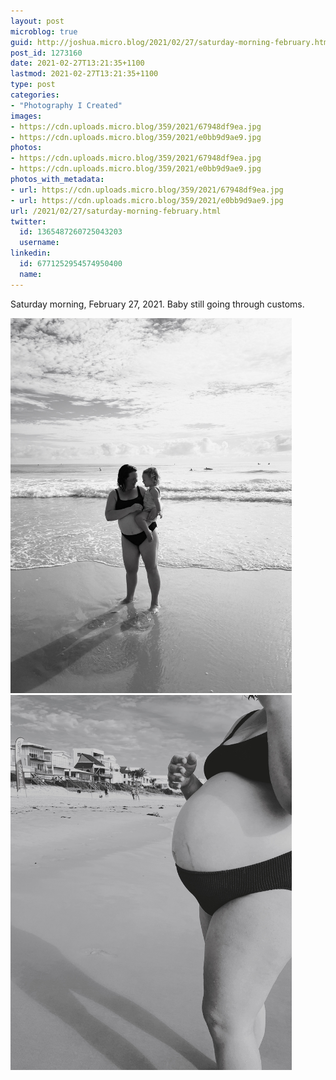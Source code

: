 ```yaml
---
layout: post
microblog: true
guid: http://joshua.micro.blog/2021/02/27/saturday-morning-february.html
post_id: 1273160
date: 2021-02-27T13:21:35+1100
lastmod: 2021-02-27T13:21:35+1100
type: post
categories:
- "Photography I Created"
images:
- https://cdn.uploads.micro.blog/359/2021/67948df9ea.jpg
- https://cdn.uploads.micro.blog/359/2021/e0bb9d9ae9.jpg
photos:
- https://cdn.uploads.micro.blog/359/2021/67948df9ea.jpg
- https://cdn.uploads.micro.blog/359/2021/e0bb9d9ae9.jpg
photos_with_metadata:
- url: https://cdn.uploads.micro.blog/359/2021/67948df9ea.jpg
- url: https://cdn.uploads.micro.blog/359/2021/e0bb9d9ae9.jpg
url: /2021/02/27/saturday-morning-february.html
twitter:
  id: 1365487260725043203
  username: 
linkedin:
  id: 6771252954574950400
  name: 
---
```

Saturday morning, February 27, 2021. Baby still going through customs.

<img src="uploads/2021/67948df9ea.jpg" width="450" height="600" alt="" /><img src="uploads/2021/e0bb9d9ae9.jpg" width="450" height="600" alt="" />
